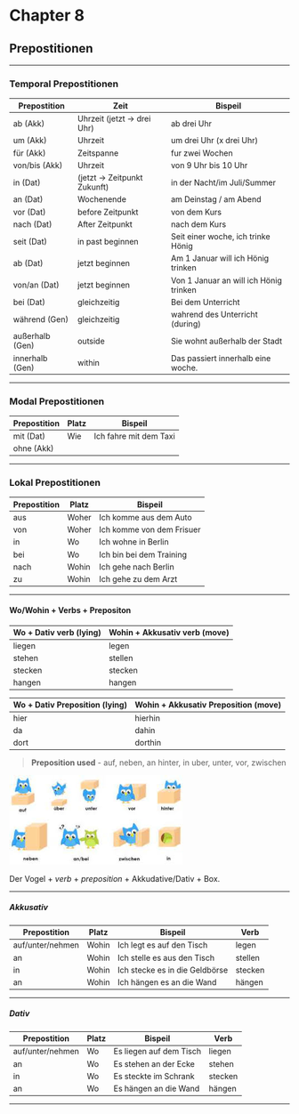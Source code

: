 # Chapter 8

## Prepostitionen

---

### Temporal Prepostitionen

| Prepostition   | Zeit                         | Bispeil                               |
|----------------|------------------------------|---------------------------------------|
| ab      (Akk)  |  Uhrzeit  (jetzt -> drei Uhr)| ab drei Uhr                           |
| um      (Akk)  |  Uhrzeit                     | um drei Uhr (x drei Uhr)              |
| für     (Akk)  |  Zeitspanne                  | fur zwei Wochen                       |
| von/bis (Akk)  |  Uhrzeit                     | von 9 Uhr bis 10 Uhr                  |
| in      (Dat)  |  (jetzt -> Zeitpunkt Zukunft)| in der Nacht/im Juli/Summer           |
| an      (Dat)  |  Wochenende                  | am Deinstag / am Abend                |
| vor     (Dat)  |  before Zeitpunkt            | von dem Kurs                          |
| nach    (Dat)  |  After Zeitpunkt             | nach dem Kurs                         |
| seit    (Dat)  |  in past beginnen            | Seit einer woche, ich trinke Hönig    |
| ab      (Dat)  |  jetzt beginnen              | Am 1 Januar will ich Hönig trinken    |
| von/an  (Dat)  |  jetzt beginnen              | Von 1 Januar an will ich Hönig trinken|
| bei     (Dat)  |  gleichzeitig                | Bei dem Unterricht                    |
| während   (Gen)|  gleichzeitig                | wahrend des Unterricht (during)       |
| außerhalb (Gen)|   outside                    | Sie wohnt außerhalb der Stadt         |
| innerhalb (Gen)|   within                     | Das passiert innerhalb eine woche.    |

---

### Modal Prepostitionen

| Prepostition| Platz| Bispeil               |
|-------------|------|-----------------------|
| mit   (Dat) |  Wie | Ich fahre mit dem Taxi|
| ohne  (Akk) |      |                       |

---

### Lokal Prepostitionen

| Prepostition| Platz  | Bispeil                  |
|-------------|--------|--------------------------|
| aus         |  Woher | Ich komme aus dem Auto   |
| von         |  Woher | Ich komme von dem Frisuer|
| in          |  Wo    | Ich wohne in Berlin      |
| bei         |  Wo    | Ich bin bei dem Training |
| nach        |  Wohin | Ich gehe nach Berlin     |
| zu          |  Wohin | Ich gehe zu dem Arzt     |

---

#### Wo/Wohin + Verbs + Prepositon

Wo + Dativ verb (lying)| Wohin + Akkusativ verb (move)|
-----------------------|------------------------------|
 liegen                | legen                        |
 stehen                | stellen                      |
 stecken               | stecken                      |
 hangen                | hangen                       |

 Wo + Dativ Preposition (lying)| Wohin + Akkusativ Preposition (move)|
-------------------------------|-------------------------------------|
 hier                          | hierhin                             |
 da                            | dahin                               |
 dort                          | dorthin                             |

> **Preposition used** - auf, neben, an hinter, in uber, unter, vor, zwischen

![Position of object](Lokale_Prapositionen.jpeg)

Der Vogel + *verb* + *preposition* + Akkudative/Dativ + Box.

---

##### Akkusativ

| Prepostition     | Platz  | Bispeil                       |  Verb   |
|------------------|--------|-------------------------------|---------|
| auf/unter/nehmen |  Wohin | Ich legt es auf den Tisch     |  legen  |
| an               |  Wohin | Ich stelle es aus den Tisch   |  stellen|
| in               |  Wohin | Ich stecke es in die Geldbörse|  stecken|
| an               |  Wohin | Ich hängen es an die Wand     |  hängen |

---

##### Dativ

| Prepostition    | Platz| Bispeil                |  Verb   |
|-----------------|------|------------------------|---------|
| auf/unter/nehmen|  Wo  | Es liegen auf dem Tisch|  liegen |
| an              |  Wo  | Es stehen an der Ecke  |  stehen |
| in              |  Wo  | Es steckte im Schrank  |  stecken|
| an              |  Wo  | Es hängen an die Wand  |  hängen |

---
